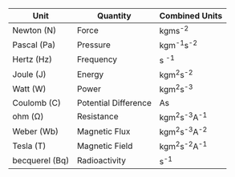 | Unit | Quantity | Combined Units   |
|-----|---|---|
| Newton (N) | Force | kgms<sup>-2</sup> |
| Pascal (Pa) | Pressure | kgm<sup>-1</sup>s<sup>-2</sup> |
| Hertz (Hz) | Frequency | s <sup>-1</sup> |
| Joule (J) | Energy | kgm<sup>2</sup>s<sup>-2</sup> |
| Watt (W) | Power | kgm<sup>2</sup>s<sup>-3</sup> |
| Coulomb (C) | Potential Difference | As|
| ohm (Ω) | Resistance | kgm<sup>2</sup>s<sup>-3</sup>A<sup>-1</sup> |
| Weber (Wb) | Magnetic Flux | kgm<sup>2</sup>s<sup>-3</sup>A<sup>-2</sup> |
| Tesla (T) | Magnetic Field | kgm<sup>2</sup>s<sup>-2</sup>A<sup>-1</sup> |
| becquerel (Bq) | Radioactivity | s<sup>-1</sup> | 
